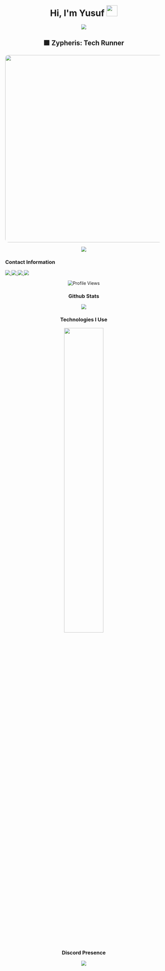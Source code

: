 <h1 align="center">Hi, I'm Yusuf 
  <img src="https://media0.giphy.com/media/v1.Y2lkPTc5MGI3NjExN2d3bHN2czY4aXozOWw2dHZhOTZvNWJ6OHp6Z2FmZXVxZWFmc3QwbyZlcD12MV9pbnRlcm5hbF9naWZfYnlfaWQmY3Q9cw/GCykZsS55J7qPN6iCw/giphy.gif" width="35">
</h1>

<p align="center">
  <a href="https://github.com/DenverCoder1/readme-typing-svg">
    <img src="https://readme-typing-svg.herokuapp.com?font=Time+New+Roman&color=%2300AF17&size=25&center=true&vCenter=true&width=600&height=100&lines=Full-stack+Developer;@zypheris">
  </a>
</p>

<!-- 🎮 Zypheris: Tech Runner / Snake-style Animation -->
<h2 align="center">🟩 Zypheris: Tech Runner</h2>

<p align="center">
  <!-- Hareketli bloklar (yılan oyunu tarzı ama ikonlarla) -->
  <img src="https://media.tenor.com/B4eLQWc5B7wAAAAC/pixel-runner.gif" width="600" style="border-radius:10px;">
</p>

<p align="center">
  <!-- Terminal/boot animasyonu -->
  <img src="https://readme-typing-svg.herokuapp.com?font=Press+Start+2P&size=18&duration=3500&pause=500&color=00FFAA&center=true&vCenter=true&width=800&height=60&lines=Zypheris.exe+initializing...;Collecting+Full-Stack+Skills...;Compiling+creativity.js...;Boot+Complete!">
</p>
<!-- 🎮 End Tech Runner -->

<h3>Contact Information</h3>
<a href="https://discord.com/users/773582512647569409" target="_blank">
  <img src="https://img.shields.io/badge/Zypheris%20-111111.svg?&style=for-the-badge&logo=discord&logoColor=purple">
</a>
<a href="https://instagram.com/ilwixi7" target="_blank">
  <img src="https://img.shields.io/badge/Instagram%20-111111.svg?&style=for-the-badge&logo=instagram&logoColor=purple">
</a>
<a href="https://open.spotify.com/user/314c4qgsafgrqtpd6tnfandxnkzq" target="_blank">
  <img src="https://img.shields.io/badge/Spotify%20-111111.svg?&style=for-the-badge&logo=spotify&logoColor=purple">
</a>
<a href="https://www.youtube.com/channel/zypherisdev" target="_blank">
  <img src="https://img.shields.io/badge/youtube%20-111111.svg?&style=for-the-badge&logo=youtube&logoColor=purple">
</a>

<!-- Profile Views -->
<p align="center">
  <img src="https://count.getloli.com/get/@zypheriss?theme=rule34" alt="Profile Views">
</p>

<div align="center">
  <h3>Github Stats</h3>
  <div>
    <img align="center" src="https://github-readme-stats.vercel.app/api?username=zypheriss&theme=github_dark&show_icons=true"/>
  </div>

  <h3>Technologies I Use</h3>
  <img width="50%" align="center" src="https://skillicons.dev/icons?i=js,ts,html,css,discord,dotnet,kotlin,lua,ps,perl,tailwind,bootstrap,react,nextjs,cpp,cs,nodejs,express,python,mysql,mongodb&perline=7">
  <br><br>

  <div>
    <h3>Discord Presence</h3>
    <a align="center" href="https://discord.com/users/773582512647569409">
      <img src="https://lanyard.cnrad.dev/api/773582512647569409/?theme=light">
    </a>
  </div>
</div>
